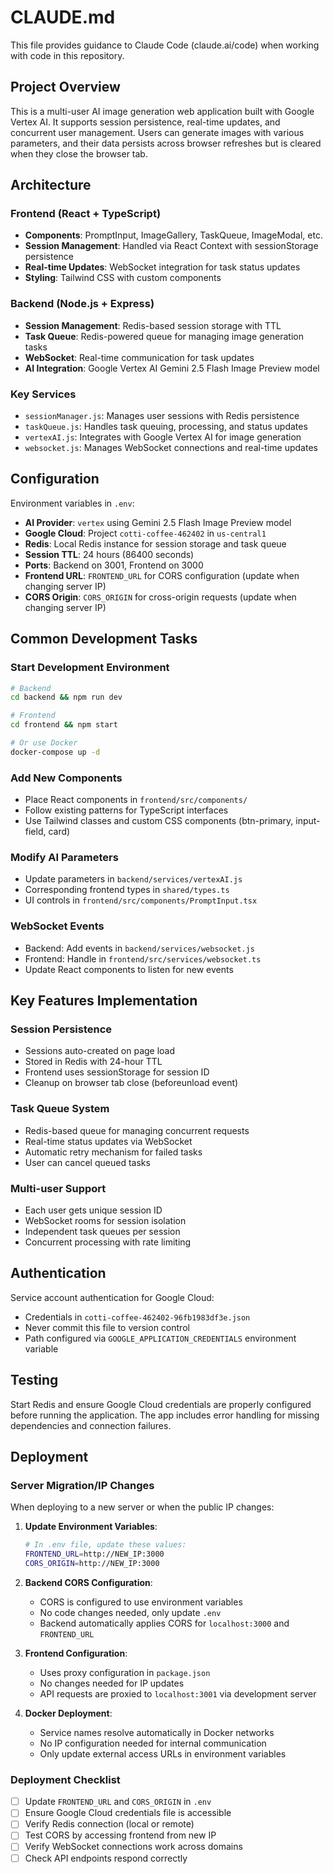 # CLAUDE.md

This file provides guidance to Claude Code (claude.ai/code) when working with code in this repository.

## Project Overview

This is a multi-user AI image generation web application built with Google Vertex AI. It supports session persistence, real-time updates, and concurrent user management. Users can generate images with various parameters, and their data persists across browser refreshes but is cleared when they close the browser tab.

## Architecture

### Frontend (React + TypeScript)
- **Components**: PromptInput, ImageGallery, TaskQueue, ImageModal, etc.
- **Session Management**: Handled via React Context with sessionStorage persistence
- **Real-time Updates**: WebSocket integration for task status updates
- **Styling**: Tailwind CSS with custom components

### Backend (Node.js + Express)
- **Session Management**: Redis-based session storage with TTL
- **Task Queue**: Redis-powered queue for managing image generation tasks
- **WebSocket**: Real-time communication for task updates
- **AI Integration**: Google Vertex AI Gemini 2.5 Flash Image Preview model

### Key Services
- `sessionManager.js`: Manages user sessions with Redis persistence
- `taskQueue.js`: Handles task queuing, processing, and status updates
- `vertexAI.js`: Integrates with Google Vertex AI for image generation
- `websocket.js`: Manages WebSocket connections and real-time updates

## Configuration

Environment variables in `.env`:
- **AI Provider**: `vertex` using Gemini 2.5 Flash Image Preview model
- **Google Cloud**: Project `cotti-coffee-462402` in `us-central1`
- **Redis**: Local Redis instance for session storage and task queue
- **Session TTL**: 24 hours (86400 seconds)
- **Ports**: Backend on 3001, Frontend on 3000
- **Frontend URL**: `FRONTEND_URL` for CORS configuration (update when changing server IP)
- **CORS Origin**: `CORS_ORIGIN` for cross-origin requests (update when changing server IP)

## Common Development Tasks

### Start Development Environment
```bash
# Backend
cd backend && npm run dev

# Frontend  
cd frontend && npm start

# Or use Docker
docker-compose up -d
```

### Add New Components
- Place React components in `frontend/src/components/`
- Follow existing patterns for TypeScript interfaces
- Use Tailwind classes and custom CSS components (btn-primary, input-field, card)

### Modify AI Parameters
- Update parameters in `backend/services/vertexAI.js`
- Corresponding frontend types in `shared/types.ts`
- UI controls in `frontend/src/components/PromptInput.tsx`

### WebSocket Events
- Backend: Add events in `backend/services/websocket.js`
- Frontend: Handle in `frontend/src/services/websocket.ts`
- Update React components to listen for new events

## Key Features Implementation

### Session Persistence
- Sessions auto-created on page load
- Stored in Redis with 24-hour TTL
- Frontend uses sessionStorage for session ID
- Cleanup on browser tab close (beforeunload event)

### Task Queue System
- Redis-based queue for managing concurrent requests
- Real-time status updates via WebSocket
- Automatic retry mechanism for failed tasks
- User can cancel queued tasks

### Multi-user Support
- Each user gets unique session ID
- WebSocket rooms for session isolation
- Independent task queues per session
- Concurrent processing with rate limiting

## Authentication

Service account authentication for Google Cloud:
- Credentials in `cotti-coffee-462402-96fb1983df3e.json`
- Never commit this file to version control
- Path configured via `GOOGLE_APPLICATION_CREDENTIALS` environment variable

## Testing

Start Redis and ensure Google Cloud credentials are properly configured before running the application. The app includes error handling for missing dependencies and connection failures.

## Deployment

### Server Migration/IP Changes

When deploying to a new server or when the public IP changes:

1. **Update Environment Variables**:
   ```bash
   # In .env file, update these values:
   FRONTEND_URL=http://NEW_IP:3000
   CORS_ORIGIN=http://NEW_IP:3000
   ```

2. **Backend CORS Configuration**:
   - CORS is configured to use environment variables
   - No code changes needed, only update `.env`
   - Backend automatically applies CORS for `localhost:3000` and `FRONTEND_URL`

3. **Frontend Configuration**:
   - Uses proxy configuration in `package.json`
   - No changes needed for IP updates
   - API requests are proxied to `localhost:3001` via development server

4. **Docker Deployment**:
   - Service names resolve automatically in Docker networks
   - No IP configuration needed for internal communication
   - Only update external access URLs in environment variables

### Deployment Checklist

- [ ] Update `FRONTEND_URL` and `CORS_ORIGIN` in `.env`
- [ ] Ensure Google Cloud credentials file is accessible
- [ ] Verify Redis connection (local or remote)
- [ ] Test CORS by accessing frontend from new IP
- [ ] Verify WebSocket connections work across domains
- [ ] Check API endpoints respond correctly